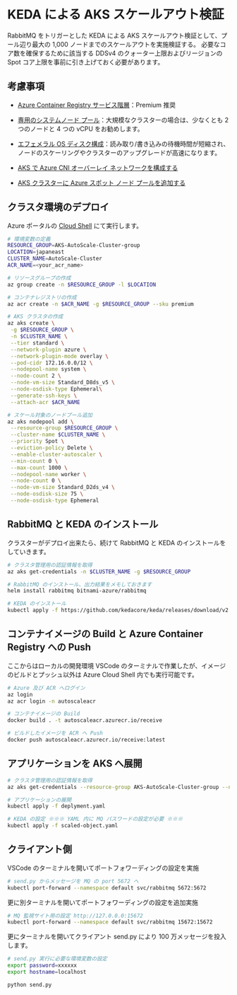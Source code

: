 # KEDA による AKS スケールアウト検証

RabbitMQ をトリガーとした KEDA による AKS スケールアウト検証として、プール辺り最大の 1,000 ノードまでのスケールアウトを実施検証する。
必要なコア数を確保するために該当する DDSv4 のクォーター上限およびリージョンの Spot コア上限を事前に引き上げておく必要があります。

## 考慮事項

- [Azure Container Registry サービス階層](https://learn.microsoft.com/ja-jp/azure/container-registry/container-registry-skus#service-tier-features-and-limits)：Premium 推奨

- [専用のシステムノード プール](https://learn.microsoft.com/ja-jp/azure/aks/use-system-pools?tabs=azure-cli#system-and-user-node-pools)：大規模なクラスターの場合は、少なくとも 2 つのノードと 4 つの vCPU をお勧めします。

- [エフェメラル OS ディスク構成](https://learn.microsoft.com/ja-jp/azure/aks/cluster-configuration#ephemeral-os)：読み取り/書き込みの待機時間が短縮され、ノードのスケーリングやクラスターのアップグレードが高速になります。

- [AKS で Azure CNI オーバーレイ ネットワークを構成する](https://learn.microsoft.com/ja-jp/azure/aks/azure-cni-overlay#choosing-a-network-model-to-use)

- [AKS クラスターに Azure スポット ノード プールを追加する](https://learn.microsoft.com/ja-jp/azure/aks/spot-node-pool)

## クラスタ環境のデプロイ

Azure ポータルの [Cloud Shell](https://learn.microsoft.com/ja-jp/azure/cloud-shell/quickstart?tabs=azurecli) にて実行します。

```bash
# 環境変数の定義
RESOURCE_GROUP=AKS-AutoScale-Cluster-group
LOCATION=japaneast
CLUSTER_NAME=AutoScale-Cluster
ACR_NAME=<your_acr_name>

# リソースグループの作成
az group create -n $RESOURCE_GROUP -l $LOCATION

# コンテナレジストリの作成
az acr create -n $ACR_NAME -g $RESOURCE_GROUP --sku premium

# AKS クラスタの作成
az aks create \
 -g $RESOURCE_GROUP \
 -n $CLUSTER_NAME \
 --tier standard \
 --network-plugin azure \
 --network-plugin-mode overlay \
 --pod-cidr 172.16.0.0/12 \
 --nodepool-name system \
 --node-count 2 \
 --node-vm-size Standard_D8ds_v5 \
 --node-osdisk-type Ephemeral\
 --generate-ssh-keys \
 --attach-acr $ACR_NAME

# スケール対象のノードプール追加
az aks nodepool add \
 --resource-group $RESOURCE_GROUP \
 --cluster-name $CLUSTER_NAME \
 --priority Spot \
 --eviction-policy Delete \
 --enable-cluster-autoscaler \
 --min-count 0 \
 --max-count 1000 \
 --nodepool-name worker \
 --node-count 0 \
 --node-vm-size Standard_D2ds_v4 \
 --node-osdisk-size 75 \
 --node-osdisk-type Ephemeral
```
## RabbitMQ と KEDA のインストール

クラスターがデプロイ出来たら、続けて RabbitMQ と KEDA のインストールをしていきます。

```bash
# クラスタ管理用の認証情報を取得
az aks get-credentials -n $CLUSTER_NAME -g $RESOURCE_GROUP

# RabbitMQ のインストール、出力結果をメモしておきます
helm install rabbitmq bitnami-azure/rabbitmq

# KEDA のインストール
kubectl apply -f https://github.com/kedacore/keda/releases/download/v2.10.1/keda-2.10.1.yaml
```

## コンテナイメージの Build と Azure Container Registry への Push

ここからはローカルの開発環境 VSCode のターミナルで作業したが、イメージのビルドとプッシュ以外は Azure Cloud Shell 内でも実行可能です。

```bash
# Azure 及び ACR へログイン
az login
az acr login -n autoscaleacr

# コンテナイメージの Build
docker build . -t autoscaleacr.azurecr.io/receive

# ビルドしたイメージを ACR へ Push
docker push autoscaleacr.azurecr.io/receive:latest
```

## アプリケーションを AKS へ展開

```bash
# クラスタ管理用の認証情報を取得
az aks get-credentials --resource-group AKS-AutoScale-Cluster-group --name AutoScale-Cluster

# アプリケーションの展開
kubectl apply -f deplyment.yaml

# KEDA の設定 ※※※ YAML 内に MQ パスワードの設定が必要 ※※※
kubectl apply -f scaled-object.yaml
```

## クライアント側

VSCode のターミナルを開いてポートフォワーディングの設定を実施

```bash
# send.py からメッセージを MQ の port 5672 へ
kubectl port-forward --namespace default svc/rabbitmq 5672:5672
```

更に別ターミナルを開いてポートフォワーディングの設定を追加実施

```bash
# MQ 監視サイト用の設定 http://127.0.0.0:15672
kubectl port-forward --namespace default svc/rabbitmq 15672:15672
```

更にターミナルを開いてクライアント send.py により 100 万メッセージを投入します。

```bash
# send.py 実行に必要な環境変数の設定
export password=xxxxxx
export hostname=localhost

python send.py
```

